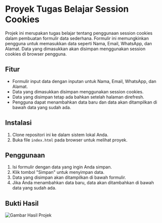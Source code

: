 # Proyek Tugas Belajar Session Cookies

Projek ini merupakan tugas belajar tentang penggunaan session cookies dalam pembuatan formulir data sederhana. Formulir ini memungkinkan pengguna untuk memasukkan data seperti Nama, Email, WhatsApp, dan Alamat. Data yang dimasukkan akan disimpan menggunakan session cookies di browser pengguna.

## Fitur

- Formulir input data dengan inputan untuk Nama, Email, WhatsApp, dan Alamat.
- Data yang dimasukkan disimpan menggunakan session cookies.
- Data yang disimpan tetap ada bahkan setelah halaman direfresh.
- Pengguna dapat menambahkan data baru dan data akan ditampilkan di bawah data yang sudah ada.

## Instalasi

1. Clone repositori ini ke dalam sistem lokal Anda.
2. Buka file `index.html` pada browser untuk melihat proyek.

## Penggunaan

1. Isi formulir dengan data yang ingin Anda simpan.
2. Klik tombol "Simpan" untuk menyimpan data.
3. Data yang disimpan akan ditampilkan di bawah formulir.
4. Jika Anda menambahkan data baru, data akan ditambahkan di bawah data yang sudah ada.

## Bukti Hasil

![Gambar Hasil Projek](projekcookies/gambar/1.jpg "Hasil Projek ketika di lokal")
